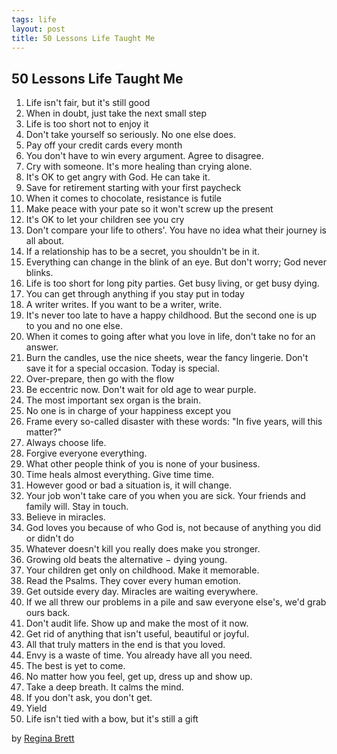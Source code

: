 ```yaml
--- 
tags: life
layout: post
title: 50 Lessons Life Taught Me
--- 
```


## 50 Lessons Life Taught Me  

1. Life isn't fair, but it's still good  
2. When in doubt, just take the next small step  
3. Life is too short not to enjoy it  
4. Don't take yourself so seriously. No one else does.  
5. Pay off your credit cards every month  
6. You don't have to win every argument. Agree to disagree.  
7. Cry with someone. It's more healing than crying alone.  
8. It's OK to get angry with God. He can take it.  
9. Save for retirement starting with your first paycheck  
10. When it comes to chocolate, resistance is futile  
11. Make peace with your pate so it won't screw up the present  
12. It's OK to let your children see you cry  
13. Don't compare your life to others'. You have no idea what their journey is all about.  
14. If a relationship has to be a secret, you shouldn't be in it.  
15. Everything can change in the blink of an eye. But don't worry; God never blinks.  
16. Life is too short for long pity parties. Get busy living, or get busy dying.  
17. You can get through anything if you stay put in today  
18. A writer writes. If you want to be a writer, write.  
19. It's never too late to have a happy childhood. But the second one is up to you and no one else.  
20. When it comes to going after what you love in life, don't take no for an answer.  
21. Burn the candles, use the nice sheets, wear the fancy lingerie. Don't save it for a special occasion. Today is special.  
22. Over-prepare, then go with the flow  
23. Be eccentric now. Don't wait for old age to wear purple.  
24. The most important sex organ is the brain.  
25. No one is in charge of your happiness except you  
26. Frame every so-called disaster with these words: "In five years, will this matter?"  
27. Always choose life.  
28. Forgive everyone everything.  
29. What other people think of you is none of your business.  
30. Time heals almost everything. Give time time.  
31. However good or bad a situation is, it will change.  
32. Your job won't take care of you when you are sick. Your friends and family will. Stay in touch.  
33. Believe in miracles.  
34. God loves you because of who God is, not because of anything you did or didn't do  
35. Whatever doesn't kill you really does make you stronger.  
36. Growing old beats the alternative − dying young.  
37. Your children get only on childhood. Make it memorable.  
38. Read the Psalms. They cover every human emotion.  
39. Get outside every day. Miracles are waiting everywhere.  
40. If we all threw our problems in a pile and saw everyone else's, we'd grab ours back.  
41. Don't audit life. Show up and make the most of it now.  
42. Get rid of anything that isn't useful, beautiful or joyful.  
43. All that truly matters in the end is that you loved.  
44. Envy is a waste of time. You already have all you need.  
45. The best is yet to come.  
46. No matter how you feel, get up, dress up and show up.  
47. Take a deep breath. It calms the mind.  
48. If you don't ask, you don't get.  
49. Yield  
50. Life isn't tied with a bow, but it's still a gift  

by [Regina Brett](http://www.reginabrett.com)  